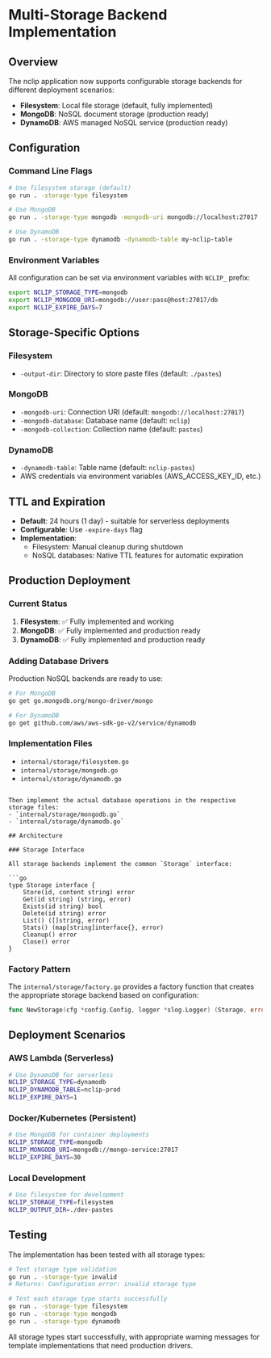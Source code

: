 # Multi-Storage Backend Implementation

## Overview

The nclip application now supports configurable storage backends for different deployment scenarios:

- **Filesystem**: Local file storage (default, fully implemented)
- **MongoDB**: NoSQL document storage (production ready)
- **DynamoDB**: AWS managed NoSQL service (production ready)

## Configuration

### Command Line Flags

```bash
# Use filesystem storage (default)
go run . -storage-type filesystem

# Use MongoDB
go run . -storage-type mongodb -mongodb-uri mongodb://localhost:27017

# Use DynamoDB
go run . -storage-type dynamodb -dynamodb-table my-nclip-table
```

### Environment Variables

All configuration can be set via environment variables with `NCLIP_` prefix:

```bash
export NCLIP_STORAGE_TYPE=mongodb
export NCLIP_MONGODB_URI=mongodb://user:pass@host:27017/db
export NCLIP_EXPIRE_DAYS=7
```

## Storage-Specific Options

### Filesystem
- `-output-dir`: Directory to store paste files (default: `./pastes`)

### MongoDB
- `-mongodb-uri`: Connection URI (default: `mongodb://localhost:27017`)
- `-mongodb-database`: Database name (default: `nclip`)
- `-mongodb-collection`: Collection name (default: `pastes`)

### DynamoDB
- `-dynamodb-table`: Table name (default: `nclip-pastes`)
- AWS credentials via environment variables (AWS_ACCESS_KEY_ID, etc.)

## TTL and Expiration

- **Default**: 24 hours (1 day) - suitable for serverless deployments
- **Configurable**: Use `-expire-days` flag
- **Implementation**:
  - Filesystem: Manual cleanup during shutdown
  - NoSQL databases: Native TTL features for automatic expiration

## Production Deployment

### Current Status

1. **Filesystem**: ✅ Fully implemented and working
2. **MongoDB**: ✅ Fully implemented and production ready
3. **DynamoDB**: ✅ Fully implemented and production ready

### Adding Database Drivers

Production NoSQL backends are ready to use:

```bash
# For MongoDB
go get go.mongodb.org/mongo-driver/mongo

# For DynamoDB
go get github.com/aws/aws-sdk-go-v2/service/dynamodb
```

### Implementation Files

- `internal/storage/filesystem.go`
- `internal/storage/mongodb.go`
- `internal/storage/dynamodb.go`
```

Then implement the actual database operations in the respective storage files:
- `internal/storage/mongodb.go`
- `internal/storage/dynamodb.go`

## Architecture

### Storage Interface

All storage backends implement the common `Storage` interface:

```go
type Storage interface {
    Store(id, content string) error
    Get(id string) (string, error)
    Exists(id string) bool
    Delete(id string) error
    List() ([]string, error)
    Stats() (map[string]interface{}, error)
    Cleanup() error
    Close() error
}
```

### Factory Pattern

The `internal/storage/factory.go` provides a factory function that creates the appropriate storage backend based on configuration:

```go
func NewStorage(cfg *config.Config, logger *slog.Logger) (Storage, error)
```

## Deployment Scenarios

### AWS Lambda (Serverless)
```bash
# Use DynamoDB for serverless
NCLIP_STORAGE_TYPE=dynamodb
NCLIP_DYNAMODB_TABLE=nclip-prod
NCLIP_EXPIRE_DAYS=1
```

### Docker/Kubernetes (Persistent)
```bash
# Use MongoDB for container deployments
NCLIP_STORAGE_TYPE=mongodb
NCLIP_MONGODB_URI=mongodb://mongo-service:27017
NCLIP_EXPIRE_DAYS=30
```

### Local Development
```bash
# Use filesystem for development
NCLIP_STORAGE_TYPE=filesystem
NCLIP_OUTPUT_DIR=./dev-pastes
```

## Testing

The implementation has been tested with all storage types:

```bash
# Test storage type validation
go run . -storage-type invalid
# Returns: Configuration error: invalid storage type

# Test each storage type starts successfully
go run . -storage-type filesystem
go run . -storage-type mongodb
go run . -storage-type dynamodb
```

All storage types start successfully, with appropriate warning messages for template implementations that need production drivers.
